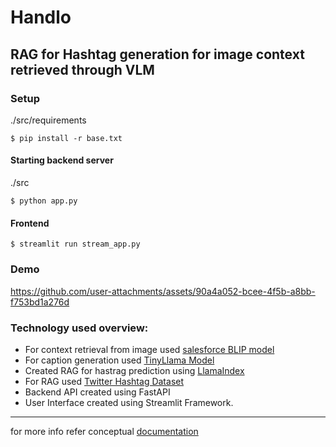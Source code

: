 # Handlo
RAG for Hashtag generation for image context retrieved through VLM
---

### Setup
./src/requirements
```
$ pip install -r base.txt
```

#### Starting backend server
./src
```
$ python app.py
```

#### Frontend
```
$ streamlit run stream_app.py
```

### Demo

https://github.com/user-attachments/assets/90a4a052-bcee-4f5b-a8bb-f753bd1a276d




### Technology used overview:
* For context retrieval from image used [salesforce BLIP model](https://huggingface.co/Salesforce/blip-image-captioning-base)
* For caption generation used [TinyLlama Model](https://huggingface.co/TinyLlama/TinyLlama-1.1B-Chat-v1.0)
* Created RAG for hastrag prediction using [LlamaIndex](https://docs.llamaindex.ai/en/stable/)
* For RAG used [Twitter Hashtag Dataset](https://huggingface.co/datasets/Twitter/HashtagPrediction/blob/main/hashtag-classification-id.zip)
* Backend API created using FastAPI
* User Interface created using Streamlit Framework.


---
for more info refer conceptual [documentation](./Handlo%20Documentation.pdf)
